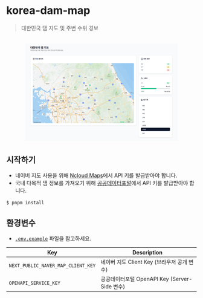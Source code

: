 # korea-dam-map

> 대한민국 댐 지도 및 주변 수위 경보

<div align="center">
<br/>
<img src="./docs/preview.png" width="80%">
</div>

## 시작하기

- 네이버 지도 사용을 위해 [Ncloud Maps](https://www.ncloud.com/product/applicationservice/maps)에서 API 키를 발급받아야 합니다.
- 국내 다목적 댐 정보를 가져오기 위해 [공공데이터포털](https://www.data.go.kr/data/15099049/openapi.do)에서 API 키를 발급받아야 합니다.

```shell
$ pnpm install 
```

## 환경변수

- [`.env.example`](./.env.example) 파일을 참고하세요.

| Key                        | Description |
|----------------------------|-------------|
| `NEXT_PUBLIC_NAVER_MAP_CLIENT_KEY` | 네이버 지도 Client Key (브라우저 공개 변수) |
| `OPENAPI_SERVICE_KEY` | 공공데이터포털 OpenAPI Key (Server-Side 변수) |
